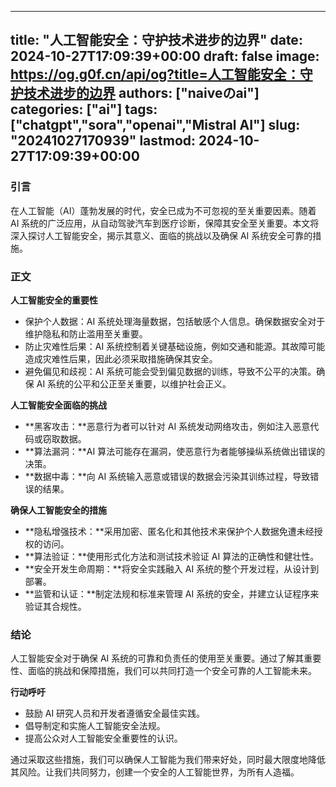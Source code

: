 
---
title: "人工智能安全：守护技术进步的边界"
date: 2024-10-27T17:09:39+00:00
draft: false
image: https://og.g0f.cn/api/og?title=人工智能安全：守护技术进步的边界
authors: ["naiveのai"]
categories: ["ai"]
tags: ["chatgpt","sora","openai","Mistral AI"]
slug: "20241027170939"
lastmod: 2024-10-27T17:09:39+00:00
---
### 引言

在人工智能（AI）蓬勃发展的时代，安全已成为不可忽视的至关重要因素。随着 AI 系统的广泛应用，从自动驾驶汽车到医疗诊断，保障其安全至关重要。本文将深入探讨人工智能安全，揭示其意义、面临的挑战以及确保 AI 系统安全可靠的措施。

### 正文

**人工智能安全的重要性**

* 保护个人数据：AI 系统处理海量数据，包括敏感个人信息。确保数据安全对于维护隐私和防止滥用至关重要。
* 防止灾难性后果：AI 系统控制着关键基础设施，例如交通和能源。其故障可能造成灾难性后果，因此必须采取措施确保其安全。
* 避免偏见和歧视：AI 系统可能会受到偏见数据的训练，导致不公平的决策。确保 AI 系统的公平和公正至关重要，以维护社会正义。

**人工智能安全面临的挑战**

* **黑客攻击：**恶意行为者可以针对 AI 系统发动网络攻击，例如注入恶意代码或窃取数据。
* **算法漏洞：**AI 算法可能存在漏洞，使恶意行为者能够操纵系统做出错误的决策。
* **数据中毒：**向 AI 系统输入恶意或错误的数据会污染其训练过程，导致错误的结果。

**确保人工智能安全的措施**

* **隐私增强技术：**采用加密、匿名化和其他技术来保护个人数据免遭未经授权的访问。
* **算法验证：**使用形式化方法和测试技术验证 AI 算法的正确性和健壮性。
* **安全开发生命周期：**将安全实践融入 AI 系统的整个开发过程，从设计到部署。
* **监管和认证：**制定法规和标准来管理 AI 系统的安全，并建立认证程序来验证其合规性。

### 结论

人工智能安全对于确保 AI 系统的可靠和负责任的使用至关重要。通过了解其重要性、面临的挑战和保障措施，我们可以共同打造一个安全可靠的人工智能未来。

**行动呼吁**

* 鼓励 AI 研究人员和开发者遵循安全最佳实践。
* 倡导制定和实施人工智能安全法规。
* 提高公众对人工智能安全重要性的认识。

通过采取这些措施，我们可以确保人工智能为我们带来好处，同时最大限度地降低其风险。让我们共同努力，创建一个安全的人工智能世界，为所有人造福。